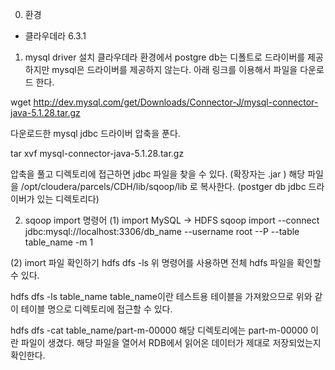 0. 환경
- 클라우데라 6.3.1

 

 

1. mysql driver 설치
클라우데라 환경에서 postgre db는 디폴트로 드라이버를 제공하지만 mysql은 드라이버를 제공하지 않는다.  아래 링크를 이용해서 파일을 다운로드 한다.

 wget http://dev.mysql.com/get/Downloads/Connector-J/mysql-connector-java-5.1.28.tar.gz
 

 

 

다운로드한 mysql jdbc 드라이버 압축을 푼다.

tar xvf mysql-connector-java-5.1.28.tar.gz
 

 

압축을 풀고 디렉토리에 접근하면 jdbc 파일을 찾을 수 있다. (확장자는 .jar ) 
해당 파일을  /opt/cloudera/parcels/CDH/lib/sqoop/lib   로 복사한다. (postger db jdbc 드라이버가 있는 디렉토리다)

 

2. sqoop import 명령어
(1) import MySQL -> HDFS
sqoop import --connect jdbc:mysql://localhost:3306/db_name --username root --P --table table_name -m 1
 
(2) imort 파일 확인하기
hdfs dfs -ls
위 명령어를 사용하면 전체 hdfs 파일을 확인할 수 있다.

 

 
hdfs dfs -ls table_name
table_name이란 테스트용 테이블을 가져왔으므로 위와 같이 테이블 명으로 디렉토리에 접근할 수 있다.

 


hdfs dfs -cat table_name/part-m-00000
해당 디렉토리에는 part-m-00000 이란 파일이 생겼다. 해당 파일을 열어서 RDB에서 읽어온 데이터가 제대로 저장되었는지 확인한다.
